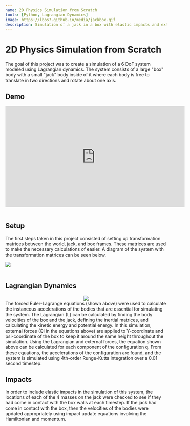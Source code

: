 ```yaml
---
name: 2D Physics Simulation from Scratch
tools: [Python, Lagrangian Dynamics]
image: https://lbos7.github.io/media/jackbox.gif
description: Simulation of a jack in a box with elastic impacts and external forces.
---
```


# 2D Physics Simulation from Scratch
The goal of this project was to create a simulation of a 6 DoF system modeled using Lagrangian dynamics. The system consists of a large "box" body with a small "jack" body inside of it where each body is free to translate in two directions and rotate about one axis.
<br>

## Demo
<center><iframe width="560" height="315" src="https://www.youtube.com/embed/W0dDw8HSiHI?si=N4vRB3vX4GtSHSFd" title="YouTube video player" frameborder="0" allow="accelerometer; autoplay; clipboard-write; encrypted-media; gyroscope; picture-in-picture; web-share" referrerpolicy="strict-origin-when-cross-origin" allowfullscreen></iframe></center>
<br>

## Setup
The first steps taken in this project consisted of setting up transformation matrices between the world, jack, and box frames. These matrices are used to make the necessary calculations of easier. A diagram of the system with the transformation matrices can be seen below.
<div style="flex: 1; text-align: left;">
    <img src="{{ site.url }}{{ site.baseurl }}/media/jackbox.png"/>
</div>
<br>

## Lagrangian Dynamics
<center><img src="{{ site.url }}{{ site.baseurl }}/media/forcedEL.jpg"/></center>
The forced Euler-Lagrange equations (shown above) were used to calculate the instaneous accelerations of the bodies that are essential for simulating the system. The Lagrangian (L) can be calculated by finding the body velocities of the box and the jack, defining the inertial matrices, and calculating the kinetic energy and potential energy. In this simulation, external forces (Qi in the equations above) are applied to Y-coordinate and psi-coordinate of the box to keep it around the same height throughout the simulation. Using the Lagrangian and external forces, the equation shown above can be calculated for each component of the configuration q. From these equations, the accelerations of the configuration are found, and the system is simulated using 4th-order Runge-Kutta integration over a 0.01 second timestep.
<br>

## Impacts
In order to include elastic impacts in the simulation of this system, the locations of each of the 4 masses on the jack were checked to see if they had come in contact with the box walls at each timestep. If the jack had come in contact with the box, then the velocities of the bodies were updated appropriately using impact update equations involving the Hamiltonian and momentum.